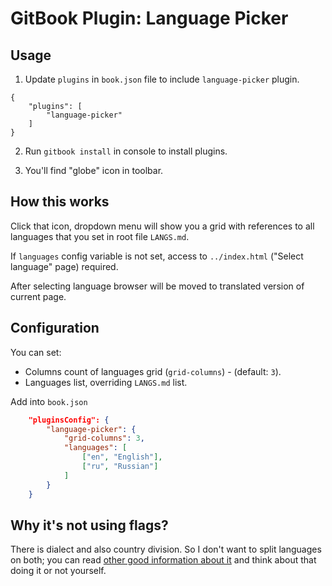 GitBook Plugin: Language Picker
===============================

## Usage

1. Update `plugins` in `book.json` file to include `language-picker` plugin.

```
{
    "plugins": [
        "language-picker"
    ]
}
```

2. Run `gitbook install` in console to install plugins.

3. You'll find "globe" icon in toolbar.

## How this works

Click that icon, dropdown menu will show you a grid with references to all languages that you set in root file `LANGS.md`.

If `languages` config variable is not set, access to `../index.html` ("Select language" page) required.

After selecting language browser will be moved to translated version of current page.

## Configuration

You can set:

* Columns count of languages grid (`grid-columns`) - (default: `3`).
* Languages list, overriding `LANGS.md` list.

Add into `book.json`

```json
    "pluginsConfig": {
        "language-picker": {
            "grid-columns": 3,
            "languages": [
                ["en", "English"],
                ["ru", "Russian"]
            ]
        }
    }
```

## Why it's not using flags?

There is dialect and also country division. So I don't want to split languages on both; you can read [other good information about it](https://www.ethnologue.com/about/problem-language-identification) and think about that doing it or not yourself.
